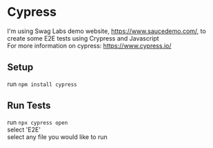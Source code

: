 # Cypress

I'm using Swag Labs demo website, https://www.saucedemo.com/, to create some E2E tests using Crypress and Javascript  
For more information on cypress: https://www.cypress.io/

## Setup

run `npm install cypress`

## Run Tests

run `npx cypress open`  
select 'E2E'  
select any file you would like to run

